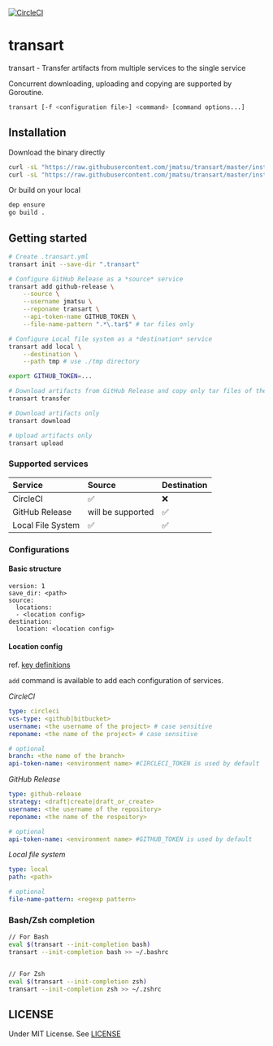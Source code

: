 [![CircleCI](https://circleci.com/gh/jmatsu/artifact-transfer/tree/master.svg?style=svg)](https://circleci.com/gh/jmatsu/artifact-transfer/tree/master)

# transart

transart - Transfer artifacts from multiple services to the single service

Concurrent downloading, uploading and copying are supported by Goroutine.

```bash
transart [-f <configuration file>] <command> [command options...]
```

## Installation

Download the binary directly

```bash
curl -sL "https://raw.githubusercontent.com/jmatsu/transart/master/install.bash" | bash
curl -sL "https://raw.githubusercontent.com/jmatsu/transart/master/install.bash" | VERSION=<...> bash
```

Or build on your local

```bash
dep ensure
go build .
```

## Getting started

```bash
# Create .transart.yml
transart init --save-dir ".transart"

# Configure GitHub Release as a *source* service
transart add github-release \
    --source \
    --username jmatsu \
    --reponame transart \
    --api-token-name GITHUB_TOKEN \
    --file-name-pattern ".*\.tar$" # tar files only

# Configure Local file system as a *destination* service
transart add local \
    --destination \
    --path tmp # use ./tmp directory

export GITHUB_TOKEN=...

# Download artifacts from GitHub Release and copy only tar files of them to 'tmp' directory
transart transfer

# Download artifacts only
transart download

# Upload artifacts only
transart upload
```

### Supported services

Service|Source|Destination
:---|:---|:---
CircleCI| :white_check_mark: | :x:
GitHub Release| will be supported | :white_check_mark:
Local File System| :white_check_mark: | :white_check_mark:

### Configurations

#### Basic structure

```
version: 1
save_dir: <path>
source:
  locations:
  - <location config>
destination:
  location: <location config>
```

#### Location config

ref. [key definitions](../config/option_key.go)

`add` command is available to add each configuration of services.

*CircleCI*

```yaml
type: circleci
vcs-type: <github|bitbucket>
username: <the username of the project> # case sensitive
reponame: <the name of the project> # case sensitive

# optional
branch: <the name of the branch>
api-token-name: <environment name> #CIRCLECI_TOKEN is used by default
```

*GitHub Release*

```yaml
type: github-release
strategy: <draft|create|draft_or_create>
username: <the username of the repository>
reponame: <the name of the respoitory>

# optional
api-token-name: <environment name> #GITHUB_TOKEN is used by default
```

*Local file system*

```yaml
type: local
path: <path>

# optional
file-name-pattern: <regexp pattern>
```

### Bash/Zsh completion

```bash
// For Bash
eval $(transart --init-completion bash)
transart --init-completion bash >> ~/.bashrc


// For Zsh
eval $(transart --init-completion zsh)
transart --init-completion zsh >> ~/.zshrc
```

## LICENSE

Under MIT License. See [LICENSE](./LICENSE)
